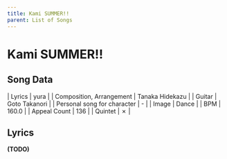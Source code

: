 ```yaml
---
title: Kami SUMMER!!
parent: List of Songs
---
```


# Kami SUMMER!!

## Song Data

| Lyrics | yura |
| Composition, Arrangement | Tanaka Hidekazu |
| Guitar | Goto Takanori |
| Personal song for character | - |
| Image | <span class="da">Dance</span> |
| BPM | 160.0 |
| Appeal Count | 136 |
| Quintet | ✗ |

## Lyrics

**(TODO)**
